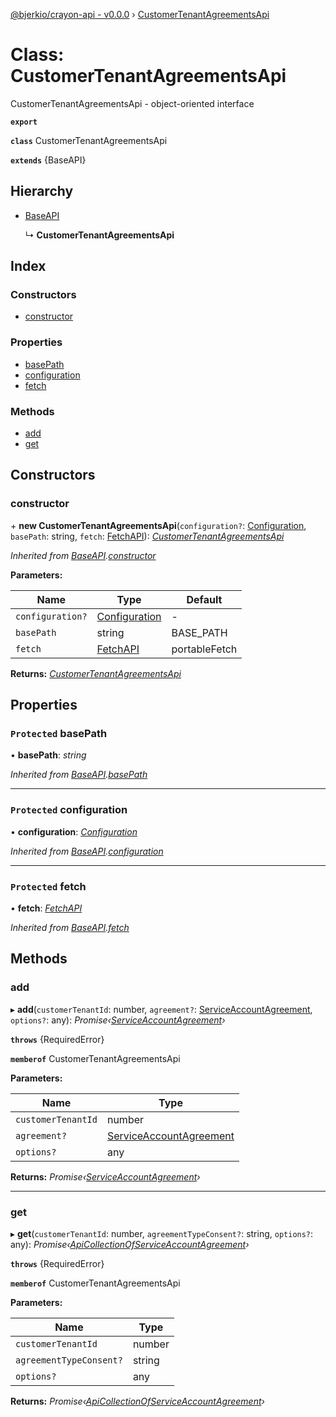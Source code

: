 [@bjerkio/crayon-api - v0.0.0](../README.md) › [CustomerTenantAgreementsApi](customertenantagreementsapi.md)

# Class: CustomerTenantAgreementsApi

CustomerTenantAgreementsApi - object-oriented interface

**`export`** 

**`class`** CustomerTenantAgreementsApi

**`extends`** {BaseAPI}

## Hierarchy

* [BaseAPI](baseapi.md)

  ↳ **CustomerTenantAgreementsApi**

## Index

### Constructors

* [constructor](customertenantagreementsapi.md#constructor)

### Properties

* [basePath](customertenantagreementsapi.md#protected-basepath)
* [configuration](customertenantagreementsapi.md#protected-configuration)
* [fetch](customertenantagreementsapi.md#protected-fetch)

### Methods

* [add](customertenantagreementsapi.md#add)
* [get](customertenantagreementsapi.md#get)

## Constructors

###  constructor

\+ **new CustomerTenantAgreementsApi**(`configuration?`: [Configuration](configuration.md), `basePath`: string, `fetch`: [FetchAPI](../interfaces/fetchapi.md)): *[CustomerTenantAgreementsApi](customertenantagreementsapi.md)*

*Inherited from [BaseAPI](baseapi.md).[constructor](baseapi.md#constructor)*

**Parameters:**

Name | Type | Default |
------ | ------ | ------ |
`configuration?` | [Configuration](configuration.md) | - |
`basePath` | string |  BASE_PATH |
`fetch` | [FetchAPI](../interfaces/fetchapi.md) |  portableFetch |

**Returns:** *[CustomerTenantAgreementsApi](customertenantagreementsapi.md)*

## Properties

### `Protected` basePath

• **basePath**: *string*

*Inherited from [BaseAPI](baseapi.md).[basePath](baseapi.md#protected-basepath)*

___

### `Protected` configuration

• **configuration**: *[Configuration](configuration.md)*

*Inherited from [BaseAPI](baseapi.md).[configuration](baseapi.md#protected-configuration)*

___

### `Protected` fetch

• **fetch**: *[FetchAPI](../interfaces/fetchapi.md)*

*Inherited from [BaseAPI](baseapi.md).[fetch](baseapi.md#protected-fetch)*

## Methods

###  add

▸ **add**(`customerTenantId`: number, `agreement?`: [ServiceAccountAgreement](../modules/serviceaccountagreement.md), `options?`: any): *Promise‹[ServiceAccountAgreement](../modules/serviceaccountagreement.md)›*

**`throws`** {RequiredError}

**`memberof`** CustomerTenantAgreementsApi

**Parameters:**

Name | Type |
------ | ------ |
`customerTenantId` | number |
`agreement?` | [ServiceAccountAgreement](../modules/serviceaccountagreement.md) |
`options?` | any |

**Returns:** *Promise‹[ServiceAccountAgreement](../modules/serviceaccountagreement.md)›*

___

###  get

▸ **get**(`customerTenantId`: number, `agreementTypeConsent?`: string, `options?`: any): *Promise‹[ApiCollectionOfServiceAccountAgreement](../interfaces/apicollectionofserviceaccountagreement.md)›*

**`throws`** {RequiredError}

**`memberof`** CustomerTenantAgreementsApi

**Parameters:**

Name | Type |
------ | ------ |
`customerTenantId` | number |
`agreementTypeConsent?` | string |
`options?` | any |

**Returns:** *Promise‹[ApiCollectionOfServiceAccountAgreement](../interfaces/apicollectionofserviceaccountagreement.md)›*
